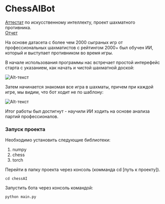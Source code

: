 # ChessAIBot

[Аттестат](https://drive.google.com/file/d/1_6VoVwtred9De3A24zAupJBmSqADeeXi/view?usp=sharing) по искусственному интеллекту, проект шахматного противника.  
[Отчет](https://docs.google.com/document/d/17cDsaej2ZSlj_91qFLHB_jV84m4JgRdQAc9EgaNVHpw/edit?usp=sharing) 

На основе датасета с более чем 2000 сыграных игр от профессиональных шахматистов с рейтингом 2000+ был обучен ИИ, который и выступает противником во время игры.

В начале использования программы нас встречает простой интерефейс старта с указанием, как начать и чистой шахматной доской:  
  
![Alt-текст](https://kurl.ru/CBVKf "Старт игры")

Затем начинается знакомая все игра в шахматы, причем при каждой игре, мы видим, что бот ходит не по шаблону:  
  
![Alt-текст](https://kurl.ru/sgxRl "Отличие ходов")

Итог работы был достигнут - научили ИИ ходить на основе анализа партий профессионалов.

### Запуск проекта

Необходимо установить следующие библиотеки:
1. numpy
2. chess
3. torch

Перейти в папку проекта через консоль (комманда сd [путь к проекту]).
```
cd chessAI
```

Запустить бота через консоль командой:
```
python main.py
```
